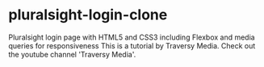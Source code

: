 # pluralsight-login-clone
Pluralsight login page with HTML5 and CSS3 including Flexbox and media queries for responsiveness
This is a tutorial by Traversy Media. Check out the youtube channel 'Traversy Media'.
